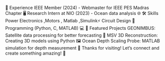 💼 Experience
IEEE Member (2024) - Webmaster for IEEE PES Madras Chapter 🖥️
Research Intern at NIO (2023) - Ocean data analysis 🌐
🛠️ Skills
Power Electronics ,Motors , Matlab ,Simulink⚡
Circuit Design 🔌
Programming (Python, C, MATLAB) 💻
🌟 Featured Projects
GEONIMBUS: Satellite data processing for better forecasting 🚀
MSV 3D Reconstruction: Creating 3D models using Python 🖼️
Ocean Depth Scaling Probe: MATLAB simulation for depth measurement 🌊
Thanks for visiting! Let’s connect and create something amazing! 🚀
